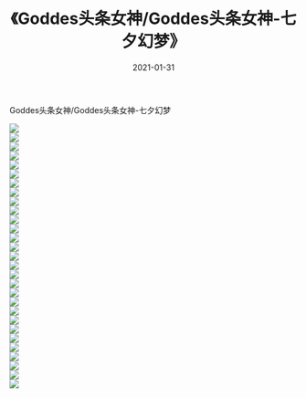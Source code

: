 ﻿---
layout: post
title:  《Goddes头条女神/Goddes头条女神-七夕幻梦》
date:   2021-01-31
img: http://img.660000.xyz/Sharelink/网络美图/2021/Goddes头条女神/Goddes头条女神-七夕幻梦/000.jpg
categories: [美女, 清纯, 唯美]
---

Goddes头条女神/Goddes头条女神-七夕幻梦

 ![](http://img.660000.xyz/Sharelink/网络美图/2021/Goddes头条女神/Goddes头条女神-七夕幻梦/001.jpg) <br>![](http://img.660000.xyz/Sharelink/网络美图/2021/Goddes头条女神/Goddes头条女神-七夕幻梦/002.jpg) <br>![](http://img.660000.xyz/Sharelink/网络美图/2021/Goddes头条女神/Goddes头条女神-七夕幻梦/003.jpg) <br>![](http://img.660000.xyz/Sharelink/网络美图/2021/Goddes头条女神/Goddes头条女神-七夕幻梦/004.jpg) <br>![](http://img.660000.xyz/Sharelink/网络美图/2021/Goddes头条女神/Goddes头条女神-七夕幻梦/005.jpg) <br>![](http://img.660000.xyz/Sharelink/网络美图/2021/Goddes头条女神/Goddes头条女神-七夕幻梦/006.jpg) <br>![](http://img.660000.xyz/Sharelink/网络美图/2021/Goddes头条女神/Goddes头条女神-七夕幻梦/007.jpg) <br>![](http://img.660000.xyz/Sharelink/网络美图/2021/Goddes头条女神/Goddes头条女神-七夕幻梦/008.jpg) <br>![](http://img.660000.xyz/Sharelink/网络美图/2021/Goddes头条女神/Goddes头条女神-七夕幻梦/009.jpg) <br>![](http://img.660000.xyz/Sharelink/网络美图/2021/Goddes头条女神/Goddes头条女神-七夕幻梦/010.jpg) <br>![](http://img.660000.xyz/Sharelink/网络美图/2021/Goddes头条女神/Goddes头条女神-七夕幻梦/011.jpg) <br>![](http://img.660000.xyz/Sharelink/网络美图/2021/Goddes头条女神/Goddes头条女神-七夕幻梦/012.jpg) <br>![](http://img.660000.xyz/Sharelink/网络美图/2021/Goddes头条女神/Goddes头条女神-七夕幻梦/013.jpg) <br>![](http://img.660000.xyz/Sharelink/网络美图/2021/Goddes头条女神/Goddes头条女神-七夕幻梦/014.jpg) <br>![](http://img.660000.xyz/Sharelink/网络美图/2021/Goddes头条女神/Goddes头条女神-七夕幻梦/015.jpg) <br>![](http://img.660000.xyz/Sharelink/网络美图/2021/Goddes头条女神/Goddes头条女神-七夕幻梦/016.jpg) <br>![](http://img.660000.xyz/Sharelink/网络美图/2021/Goddes头条女神/Goddes头条女神-七夕幻梦/017.jpg) <br>![](http://img.660000.xyz/Sharelink/网络美图/2021/Goddes头条女神/Goddes头条女神-七夕幻梦/018.jpg) <br>![](http://img.660000.xyz/Sharelink/网络美图/2021/Goddes头条女神/Goddes头条女神-七夕幻梦/019.jpg) <br>![](http://img.660000.xyz/Sharelink/网络美图/2021/Goddes头条女神/Goddes头条女神-七夕幻梦/020.jpg) <br>![](http://img.660000.xyz/Sharelink/网络美图/2021/Goddes头条女神/Goddes头条女神-七夕幻梦/021.jpg) <br>![](http://img.660000.xyz/Sharelink/网络美图/2021/Goddes头条女神/Goddes头条女神-七夕幻梦/022.jpg) <br>![](http://img.660000.xyz/Sharelink/网络美图/2021/Goddes头条女神/Goddes头条女神-七夕幻梦/023.jpg) <br>![](http://img.660000.xyz/Sharelink/网络美图/2021/Goddes头条女神/Goddes头条女神-七夕幻梦/024.jpg) <br>![](http://img.660000.xyz/Sharelink/网络美图/2021/Goddes头条女神/Goddes头条女神-七夕幻梦/025.jpg) <br>![](http://img.660000.xyz/Sharelink/网络美图/2021/Goddes头条女神/Goddes头条女神-七夕幻梦/026.jpg) <br>![](http://img.660000.xyz/Sharelink/网络美图/2021/Goddes头条女神/Goddes头条女神-七夕幻梦/027.jpg) <br>![](http://img.660000.xyz/Sharelink/网络美图/2021/Goddes头条女神/Goddes头条女神-七夕幻梦/028.jpg) <br>![](http://img.660000.xyz/Sharelink/网络美图/2021/Goddes头条女神/Goddes头条女神-七夕幻梦/029.jpg) <br>